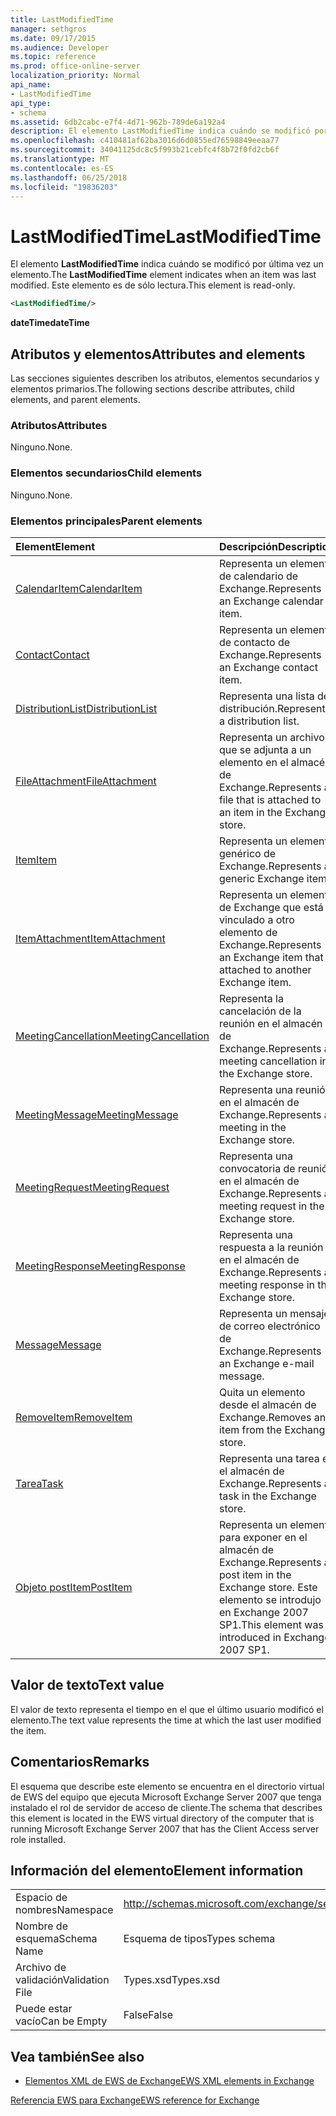 ```yaml
---
title: LastModifiedTime
manager: sethgros
ms.date: 09/17/2015
ms.audience: Developer
ms.topic: reference
ms.prod: office-online-server
localization_priority: Normal
api_name:
- LastModifiedTime
api_type:
- schema
ms.assetid: 6db2cabc-e7f4-4d71-962b-789de6a192a4
description: El elemento LastModifiedTime indica cuándo se modificó por última vez un elemento. Este elemento es de sólo lectura.
ms.openlocfilehash: c410481af62ba3016d6d0855ed76598849eeaa77
ms.sourcegitcommit: 34041125dc8c5f993b21cebfc4f8b72f0fd2cb6f
ms.translationtype: MT
ms.contentlocale: es-ES
ms.lasthandoff: 06/25/2018
ms.locfileid: "19836203"
---
```

# <a name="lastmodifiedtime"></a><span data-ttu-id="881fe-104">LastModifiedTime</span><span class="sxs-lookup"><span data-stu-id="881fe-104">LastModifiedTime</span></span>

<span data-ttu-id="881fe-105">El elemento **LastModifiedTime** indica cuándo se modificó por última vez un elemento.</span><span class="sxs-lookup"><span data-stu-id="881fe-105">The **LastModifiedTime** element indicates when an item was last modified.</span></span> <span data-ttu-id="881fe-106">Este elemento es de sólo lectura.</span><span class="sxs-lookup"><span data-stu-id="881fe-106">This element is read-only.</span></span> 
  
```xml
<LastModifiedTime/>
```

 <span data-ttu-id="881fe-107">**dateTime**</span><span class="sxs-lookup"><span data-stu-id="881fe-107">**dateTime**</span></span>
## <a name="attributes-and-elements"></a><span data-ttu-id="881fe-108">Atributos y elementos</span><span class="sxs-lookup"><span data-stu-id="881fe-108">Attributes and elements</span></span>

<span data-ttu-id="881fe-109">Las secciones siguientes describen los atributos, elementos secundarios y elementos primarios.</span><span class="sxs-lookup"><span data-stu-id="881fe-109">The following sections describe attributes, child elements, and parent elements.</span></span>
  
### <a name="attributes"></a><span data-ttu-id="881fe-110">Atributos</span><span class="sxs-lookup"><span data-stu-id="881fe-110">Attributes</span></span>

<span data-ttu-id="881fe-111">Ninguno.</span><span class="sxs-lookup"><span data-stu-id="881fe-111">None.</span></span>
  
### <a name="child-elements"></a><span data-ttu-id="881fe-112">Elementos secundarios</span><span class="sxs-lookup"><span data-stu-id="881fe-112">Child elements</span></span>

<span data-ttu-id="881fe-113">Ninguno.</span><span class="sxs-lookup"><span data-stu-id="881fe-113">None.</span></span>
  
### <a name="parent-elements"></a><span data-ttu-id="881fe-114">Elementos principales</span><span class="sxs-lookup"><span data-stu-id="881fe-114">Parent elements</span></span>

|<span data-ttu-id="881fe-115">**Element**</span><span class="sxs-lookup"><span data-stu-id="881fe-115">**Element**</span></span>|<span data-ttu-id="881fe-116">**Descripción**</span><span class="sxs-lookup"><span data-stu-id="881fe-116">**Description**</span></span>|
|:-----|:-----|
|[<span data-ttu-id="881fe-117">CalendarItem</span><span class="sxs-lookup"><span data-stu-id="881fe-117">CalendarItem</span></span>](calendaritem.md) <br/> |<span data-ttu-id="881fe-118">Representa un elemento de calendario de Exchange.</span><span class="sxs-lookup"><span data-stu-id="881fe-118">Represents an Exchange calendar item.</span></span>  <br/> |
|[<span data-ttu-id="881fe-119">Contact</span><span class="sxs-lookup"><span data-stu-id="881fe-119">Contact</span></span>](contact.md) <br/> |<span data-ttu-id="881fe-120">Representa un elemento de contacto de Exchange.</span><span class="sxs-lookup"><span data-stu-id="881fe-120">Represents an Exchange contact item.</span></span>  <br/> |
|[<span data-ttu-id="881fe-121">DistributionList</span><span class="sxs-lookup"><span data-stu-id="881fe-121">DistributionList</span></span>](distributionlist.md) <br/> |<span data-ttu-id="881fe-122">Representa una lista de distribución.</span><span class="sxs-lookup"><span data-stu-id="881fe-122">Represents a distribution list.</span></span>  <br/> |
|[<span data-ttu-id="881fe-123">FileAttachment</span><span class="sxs-lookup"><span data-stu-id="881fe-123">FileAttachment</span></span>](fileattachment.md) <br/> |<span data-ttu-id="881fe-124">Representa un archivo que se adjunta a un elemento en el almacén de Exchange.</span><span class="sxs-lookup"><span data-stu-id="881fe-124">Represents a file that is attached to an item in the Exchange store.</span></span>  <br/> |
|[<span data-ttu-id="881fe-125">Item</span><span class="sxs-lookup"><span data-stu-id="881fe-125">Item</span></span>](item.md) <br/> |<span data-ttu-id="881fe-126">Representa un elemento genérico de Exchange.</span><span class="sxs-lookup"><span data-stu-id="881fe-126">Represents a generic Exchange item.</span></span>  <br/> |
|[<span data-ttu-id="881fe-127">ItemAttachment</span><span class="sxs-lookup"><span data-stu-id="881fe-127">ItemAttachment</span></span>](itemattachment.md) <br/> |<span data-ttu-id="881fe-128">Representa un elemento de Exchange que está vinculado a otro elemento de Exchange.</span><span class="sxs-lookup"><span data-stu-id="881fe-128">Represents an Exchange item that is attached to another Exchange item.</span></span>  <br/> |
|[<span data-ttu-id="881fe-129">MeetingCancellation</span><span class="sxs-lookup"><span data-stu-id="881fe-129">MeetingCancellation</span></span>](meetingcancellation.md) <br/> |<span data-ttu-id="881fe-130">Representa la cancelación de la reunión en el almacén de Exchange.</span><span class="sxs-lookup"><span data-stu-id="881fe-130">Represents a meeting cancellation in the Exchange store.</span></span>  <br/> |
|[<span data-ttu-id="881fe-131">MeetingMessage</span><span class="sxs-lookup"><span data-stu-id="881fe-131">MeetingMessage</span></span>](meetingmessage.md) <br/> |<span data-ttu-id="881fe-132">Representa una reunión en el almacén de Exchange.</span><span class="sxs-lookup"><span data-stu-id="881fe-132">Represents a meeting in the Exchange store.</span></span>  <br/> |
|[<span data-ttu-id="881fe-133">MeetingRequest</span><span class="sxs-lookup"><span data-stu-id="881fe-133">MeetingRequest</span></span>](meetingrequest.md) <br/> |<span data-ttu-id="881fe-134">Representa una convocatoria de reunión en el almacén de Exchange.</span><span class="sxs-lookup"><span data-stu-id="881fe-134">Represents a meeting request in the Exchange store.</span></span>  <br/> |
|[<span data-ttu-id="881fe-135">MeetingResponse</span><span class="sxs-lookup"><span data-stu-id="881fe-135">MeetingResponse</span></span>](meetingresponse.md) <br/> |<span data-ttu-id="881fe-136">Representa una respuesta a la reunión en el almacén de Exchange.</span><span class="sxs-lookup"><span data-stu-id="881fe-136">Represents a meeting response in the Exchange store.</span></span>  <br/> |
|[<span data-ttu-id="881fe-137">Message</span><span class="sxs-lookup"><span data-stu-id="881fe-137">Message</span></span>](message-ex15websvcsotherref.md) <br/> |<span data-ttu-id="881fe-138">Representa un mensaje de correo electrónico de Exchange.</span><span class="sxs-lookup"><span data-stu-id="881fe-138">Represents an Exchange e-mail message.</span></span>  <br/> |
|[<span data-ttu-id="881fe-139">RemoveItem</span><span class="sxs-lookup"><span data-stu-id="881fe-139">RemoveItem</span></span>](removeitem.md) <br/> |<span data-ttu-id="881fe-140">Quita un elemento desde el almacén de Exchange.</span><span class="sxs-lookup"><span data-stu-id="881fe-140">Removes an item from the Exchange store.</span></span>  <br/> |
|[<span data-ttu-id="881fe-141">Tarea</span><span class="sxs-lookup"><span data-stu-id="881fe-141">Task</span></span>](task.md) <br/> |<span data-ttu-id="881fe-142">Representa una tarea en el almacén de Exchange.</span><span class="sxs-lookup"><span data-stu-id="881fe-142">Represents a task in the Exchange store.</span></span>  <br/> |
|[<span data-ttu-id="881fe-143">Objeto postItem</span><span class="sxs-lookup"><span data-stu-id="881fe-143">PostItem</span></span>](postitem.md) <br/> |<span data-ttu-id="881fe-144">Representa un elemento para exponer en el almacén de Exchange.</span><span class="sxs-lookup"><span data-stu-id="881fe-144">Represents a post item in the Exchange store.</span></span> <span data-ttu-id="881fe-145">Este elemento se introdujo en Exchange 2007 SP1.</span><span class="sxs-lookup"><span data-stu-id="881fe-145">This element was introduced in Exchange 2007 SP1.</span></span>  <br/> |
   
## <a name="text-value"></a><span data-ttu-id="881fe-146">Valor de texto</span><span class="sxs-lookup"><span data-stu-id="881fe-146">Text value</span></span>

<span data-ttu-id="881fe-147">El valor de texto representa el tiempo en el que el último usuario modificó el elemento.</span><span class="sxs-lookup"><span data-stu-id="881fe-147">The text value represents the time at which the last user modified the item.</span></span>
  
## <a name="remarks"></a><span data-ttu-id="881fe-148">Comentarios</span><span class="sxs-lookup"><span data-stu-id="881fe-148">Remarks</span></span>

<span data-ttu-id="881fe-149">El esquema que describe este elemento se encuentra en el directorio virtual de EWS del equipo que ejecuta Microsoft Exchange Server 2007 que tenga instalado el rol de servidor de acceso de cliente.</span><span class="sxs-lookup"><span data-stu-id="881fe-149">The schema that describes this element is located in the EWS virtual directory of the computer that is running Microsoft Exchange Server 2007 that has the Client Access server role installed.</span></span>
  
## <a name="element-information"></a><span data-ttu-id="881fe-150">Información del elemento</span><span class="sxs-lookup"><span data-stu-id="881fe-150">Element information</span></span>

|||
|:-----|:-----|
|<span data-ttu-id="881fe-151">Espacio de nombres</span><span class="sxs-lookup"><span data-stu-id="881fe-151">Namespace</span></span>  <br/> |http://schemas.microsoft.com/exchange/services/2006/types  <br/> |
|<span data-ttu-id="881fe-152">Nombre de esquema</span><span class="sxs-lookup"><span data-stu-id="881fe-152">Schema Name</span></span>  <br/> |<span data-ttu-id="881fe-153">Esquema de tipos</span><span class="sxs-lookup"><span data-stu-id="881fe-153">Types schema</span></span>  <br/> |
|<span data-ttu-id="881fe-154">Archivo de validación</span><span class="sxs-lookup"><span data-stu-id="881fe-154">Validation File</span></span>  <br/> |<span data-ttu-id="881fe-155">Types.xsd</span><span class="sxs-lookup"><span data-stu-id="881fe-155">Types.xsd</span></span>  <br/> |
|<span data-ttu-id="881fe-156">Puede estar vacío</span><span class="sxs-lookup"><span data-stu-id="881fe-156">Can be Empty</span></span>  <br/> |<span data-ttu-id="881fe-157">False</span><span class="sxs-lookup"><span data-stu-id="881fe-157">False</span></span>  <br/> |
   
## <a name="see-also"></a><span data-ttu-id="881fe-158">Vea también</span><span class="sxs-lookup"><span data-stu-id="881fe-158">See also</span></span>



- [<span data-ttu-id="881fe-159">Elementos XML de EWS de Exchange</span><span class="sxs-lookup"><span data-stu-id="881fe-159">EWS XML elements in Exchange</span></span>](ews-xml-elements-in-exchange.md)
  
[<span data-ttu-id="881fe-160">Referencia EWS para Exchange</span><span class="sxs-lookup"><span data-stu-id="881fe-160">EWS reference for Exchange</span></span>](ews-reference-for-exchange.md)

